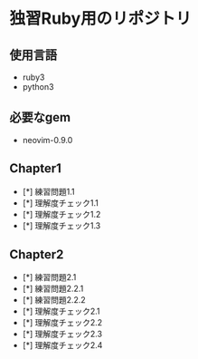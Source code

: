 # 独習Ruby用のリポジトリ

## 使用言語
* ruby3
* python3

## 必要なgem
* neovim-0.9.0

## Chapter1

- [*] 練習問題1.1
- [*] 理解度チェック1.1 
- [*] 理解度チェック1.2 
- [*] 理解度チェック1.3 

## Chapter2

- [*] 練習問題2.1
- [*] 練習問題2.2.1 
- [*] 練習問題2.2.2
- [*] 理解度チェック2.1
- [*] 理解度チェック2.2
- [*] 理解度チェック2.3
- [*] 理解度チェック2.4
